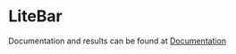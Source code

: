 # LiteBar
 Documentation and results can be found at [Documentation](https://textzip.github.io/posts/LiteBar/)
